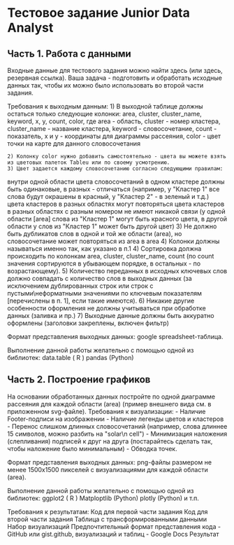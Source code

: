 # Тестовое задание Junior Data Analyst
## Часть 1. Работа с данными
Входные данные для тестового задания можно найти здесь (или здесь, резервная ссылка).
Ваша задача - подготовить и обработать исходные данных так, чтобы их можно было использовать во второй части задания.

Требования к выходным данным:
    1) В выходной таблице должны остаться только следующие колонки:
area, cluster, cluster_name, keyword, x, y, count, color, где
 area - область,
 cluster - номер кластера,
 cluster_name - название кластера,
 keyword - словосочетание,
 count - показатель,
 x и y - координаты для диаграммы рассеяния,
 color - цвет точки на карте для данного словосочетания

    2) Колонку color нужно добавить самостоятельно - цвета вы можете взять из цветовых палеток Tableu или по своему усмотрению.
    3) Цвет задается каждому словосочетанию согласно следующими правилам:
внутри одной области цвета словосочетаний в одном кластере должны быть одинаковые, в разных - отличаться (например, у "Кластер 1" все слова будут окрашены в красный, у "Кластер 2" - в зеленый и т.д.)
цвета кластеров в разных областях могут повторяться
цвета кластеров в разных областях с разным номером не имеют никакой связи (у одной области [area] слова из "Кластер 1" могут быть красного цвета, в другой области у слов из "Кластер 1" может быть другой цвет)
    3) Не должно быть дубликатов слов в одной и той же области (area), но словосочетание может повторяться из area в area
    4) Колонки должны называться именно так, как указано в п.1
    4) Сортировка должна происходить по колонкам area, cluster, cluster_name, count (по count значения сортируются в убывающем порядке, в остальных - по возрастающему).
    5) Количество переданных в исходных ключевых слов должно совпадать с количество слов в выходных данных (за исключением дублированных строк или строк с пустыми\неформатными значениями по ключевым показателям [перечислены в п. 1], если такие имеются).
    6) Никакие другие особенности оформления не должны учитываться при обработке данных (заливка и пр.)
    7) Выходные данные должны быть аккуратно оформлены (заголовки закреплены, включен фильтр)

Формат представления выходных данных: google spreadsheet-таблица.

Выполнение данной работы желательно с помощью одной из библиотек:
data.table ( R )
pandas  (Python)

## Часть 2. Построение графиков
На основании обработанных данных постройте по одной диаграмме рассеяния для каждой области (area) (пример внешнего вида см. в приложенном svg-файле).
Требования к визуализации:
    - Наличие Footer-подписи на изображении
    - Наличие легенды цветов и кластеров
    - Перенос слишком длинных словосочетаний (например, слова длиннее 15 символов, можно разбить на "solar\n cell")
    - Минимизация наложения (слепливания) подписей к друг на друга (постарайтесь сделать так, чтобы наложение было минимальным)
    - Обводка точек.

Формат представления выходных данных: png-файлы размером не менее 1500х1500 пикселей с визуализациями  для каждой области (area).

Выполнение данной работы желательно с помощью одной из библиотек:
ggplot2 ( R )
Matploptlib  (Python)
plotly (Python) и т.п.


Требования к результатам:
Код для первой части задания
Код для второй части задания
Таблица с трансформированными данными
Набор визуализаций
Предпочтительный формат представления кода - GitHub или gist.github, визуализаций и таблиц - Google Docs
Результат

